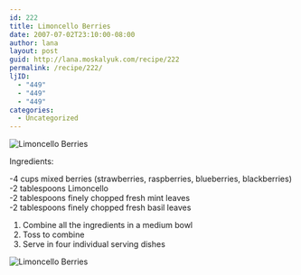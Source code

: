 ```yaml
---
id: 222
title: Limoncello Berries
date: 2007-07-02T23:10:00-08:00
author: lana
layout: post
guid: http://lana.moskalyuk.com/recipe/222
permalink: /recipe/222/
ljID:
  - "449"
  - "449"
  - "449"
categories:
  - Uncategorized
---
```

![Limoncello Berries](http://farm2.static.flickr.com/1018/702421854_d8d82b6d16.jpg?v=0)

Ingredients:

-4 cups mixed berries (strawberries, raspberries, blueberries, blackberries)  
-2 tablespoons Limoncello  
-2 tablespoons finely chopped fresh mint leaves  
-2 tablespoons finely chopped fresh basil leaves

1. Combine all the ingredients in a medium bowl  
2. Toss to combine  
3. Serve in four individual serving dishes

![Limoncello Berries](http://farm2.static.flickr.com/1235/701554705_4eca23ed1c.jpg?v=0) 

<span class="sociable_tagline"><b></b></span>